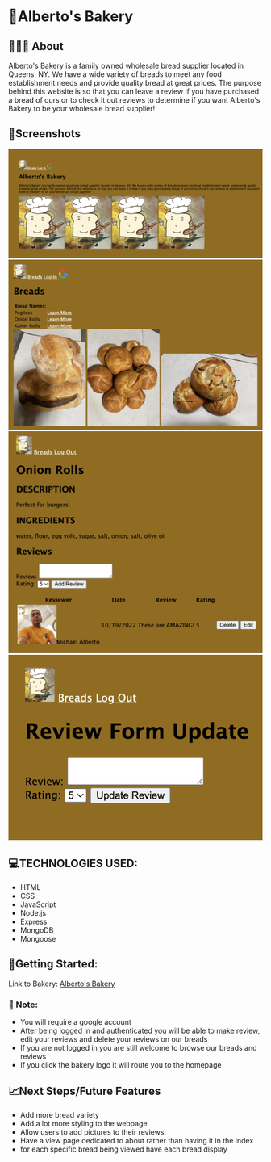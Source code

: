 # 🥖Alberto's Bakery

## 👨🏽‍🍳 About
Alberto's Bakery is a family owned wholesale bread supplier located in Queens, NY. We have a wide variety of breads to meet any food establishment needs and provide quality bread at great prices. The purpose behind this website is so that you can leave a review if you have purchased a bread of ours or to check it out reviews to determine if you want Alberto's Bakery to be your wholesale bread supplier!

## 📸Screenshots
![index-page](https://github.com/mikealberto/albertos-bakery/blob/dev/public/images/webpage-screenshots/index-page.png)
![bread-index-page](https://github.com/mikealberto/albertos-bakery/blob/dev/public/images/webpage-screenshots/breads-index-page.png)
![bread-show-page](https://github.com/mikealberto/albertos-bakery/blob/dev/public/images/webpage-screenshots/bread-show-page.png)
![review-edit-page](https://github.com/mikealberto/albertos-bakery/blob/dev/public/images/webpage-screenshots/reviews-edit-page.png)


## 💻TECHNOLOGIES USED:

- HTML
- CSS
- JavaScript
- Node.js
- Express 
- MongoDB
- Mongoose

## 🚀Getting Started:

Link to Bakery: [Alberto's Bakery](https://notyetdeployed.com)

### 📝 Note:
- You will require a google account 
- After being logged in and authenticated you will be able to make review, edit your reviews and delete your reviews on our breads
- If you are not logged in you are still welcome to browse our breads and reviews
- If you click the bakery logo it will route you to the homepage

## 📈Next Steps/Future Features
- Add more bread variety
- Add a lot more styling to the webpage
- Allow users to add pictures to their reviews
- Have a view page dedicated to about rather than having it in the index
- for each specific bread being viewed have each bread display